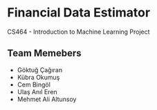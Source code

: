 # Financial Data Estimator
CS464 - Introduction to Machine Learning Project

## Team Memebers
- Göktuğ Çağıran
- Kübra Okumuş
- Cem Bingöl
- Ulaş Anıl Eren
- Mehmet Ali Altunsoy
